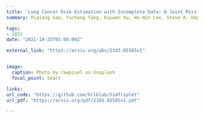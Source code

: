 ```yaml
---
title: 'Lung Cancer Risk Estimation with Incomplete Data: A Joint Missing Imputation Perspective'
summary: Riqiang Gao, Yucheng Tang, Kaiwen Xu, Ho Hin Lee, Steve A. Deppen, Kim L. Sandler, Pierre P. Massion, Thomas A. Lasko, **Yuankai Huo**, Bennett A. Landman <br> ***MICCAI*** **(2021)** 

tags:
- 2021
date: "2021-10-25T01:00:00Z"

external_link: "https://arxiv.org/abs/2103.05585v1"


image:
  caption: Photo by rawpixel on Unsplash
  focal_point: Smart

links:
url_code: "https://github.com/hrlblab/SimTriplet"
url_pdf: "https://arxiv.org/pdf/2103.05585v1.pdf"

---
```

